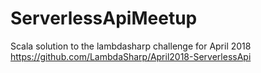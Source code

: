 # ServerlessApiMeetup
Scala solution to the lambdasharp challenge for April 2018 https://github.com/LambdaSharp/April2018-ServerlessApi
